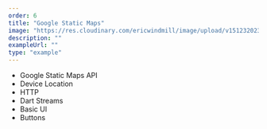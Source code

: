 ```yaml
---
order: 6
title: "Google Static Maps"
image: "https://res.cloudinary.com/ericwindmill/image/upload/v1512320238/flutter-static-maps/Simulator_Screen_Shot_-_iPhone_6_-_2017-12-03_at_08.56.53.png"
description: ""
exampleUrl: ""
type: "example"
---
```


* Google Static Maps API
* Device Location
* HTTP
* Dart Streams
* Basic UI
* Buttons

